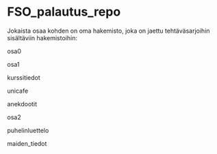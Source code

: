 # FSO_palautus_repo

Jokaista osaa kohden on oma hakemisto, joka on jaettu tehtäväsarjoihin sisältäviin hakemistoihin:

osa0

osa1
  
  kurssitiedot
  
  unicafe
  
  anekdootit

osa2
  
  puhelinluettelo
  
  maiden_tiedot
  
